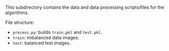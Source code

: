 This subdirectory contains the data and data processing scripts/files for the algorithms. 

File structure: 

- `process.py`: builds `train.pkl` and `test.pkl`.
- `train`: imbalanced data images. 
- `test`: balanced test images. 

